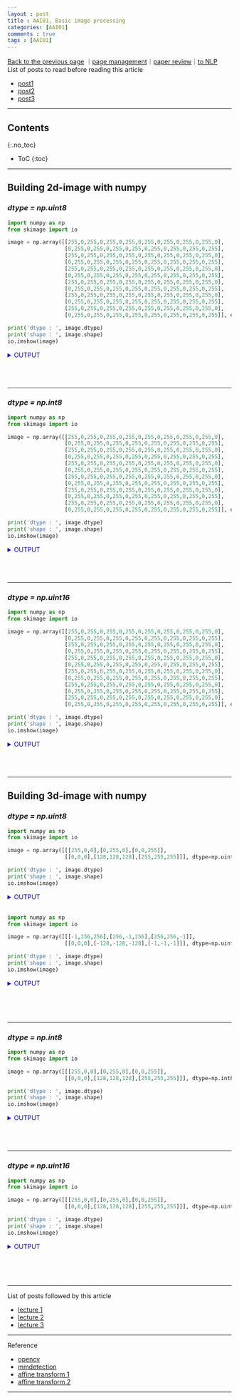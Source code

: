 ```yaml
---
layout : post
title : AAI01, Basic image processing
categories: [AAI01]
comments : true
tags : [AAI01]
---
```

[Back to the previous page](https://userdyk-github.github.io/Study.html) ｜<a href="https://github.com/userdyk-github/userdyk-github.github.io/blob/master/_posts/AAI01/2019-08-13-AAI01-Basic-image-processing.md" target="_blank">page management</a>｜<a href="https://userdyk-github.github.io/research/PAPER-REVIEW.html#computer-vision" target="_blank">paper review</a>｜<a href="https://userdyk-github.github.io/aai02/AAI02-What-is-natural-language-processing.html" target="_blank">to NLP</a><br>
List of posts to read before reading this article
- <a href='https://userdyk-github.github.io/'>post1</a>
- <a href='https://userdyk-github.github.io/'>post2</a>
- <a href='https://userdyk-github.github.io/'>post3</a>

---

## Contents
{:.no_toc}

* ToC
{:toc}

<hr class="division1">

## **Building 2d-image with numpy**

### ***dtype = np.uint8***

```python
import numpy as np
from skimage import io

image = np.array([[255,0,255,0,255,0,255,0,255,0,255,0,255,0,255,0],
                  [0,255,0,255,0,255,0,255,0,255,0,255,0,255,0,255],
                  [255,0,255,0,255,0,255,0,255,0,255,0,255,0,255,0],
                  [0,255,0,255,0,255,0,255,0,255,0,255,0,255,0,255],
                  [255,0,255,0,255,0,255,0,255,0,255,0,255,0,255,0],
                  [0,255,0,255,0,255,0,255,0,255,0,255,0,255,0,255],
                  [255,0,255,0,255,0,255,0,255,0,255,0,255,0,255,0],
                  [0,255,0,255,0,255,0,255,0,255,0,255,0,255,0,255],
                  [255,0,255,0,255,0,255,0,255,0,255,0,255,0,255,0],
                  [0,255,0,255,0,255,0,255,0,255,0,255,0,255,0,255],
                  [255,0,255,0,255,0,255,0,255,0,255,0,255,0,255,0],
                  [0,255,0,255,0,255,0,255,0,255,0,255,0,255,0,255]], dtype=np.uint8)

print('dtype : ', image.dtype)
print('shape : ', image.shape)
io.imshow(image)
```
<details markdown="1">
<summary class='jb-small' style="color:blue">OUTPUT</summary>
<hr class='division3'>
<p>
  dtype :  uint8<br>
  shape :  (12, 16)<br>
  <matplotlib.image.AxesImage at 0x260c1d7d630>
</p>
![다운로드 (8)](https://user-images.githubusercontent.com/52376448/63788477-86e0bf80-c930-11e9-80ff-3959fe9caf3d.png)
<hr class='division3'>
</details>
<br><br><br>

---

### ***dtype = np.int8***

```python
import numpy as np
from skimage import io

image = np.array([[255,0,255,0,255,0,255,0,255,0,255,0,255,0,255,0],
                  [0,255,0,255,0,255,0,255,0,255,0,255,0,255,0,255],
                  [255,0,255,0,255,0,255,0,255,0,255,0,255,0,255,0],
                  [0,255,0,255,0,255,0,255,0,255,0,255,0,255,0,255],
                  [255,0,255,0,255,0,255,0,255,0,255,0,255,0,255,0],
                  [0,255,0,255,0,255,0,255,0,255,0,255,0,255,0,255],
                  [255,0,255,0,255,0,255,0,255,0,255,0,255,0,255,0],
                  [0,255,0,255,0,255,0,255,0,255,0,255,0,255,0,255],
                  [255,0,255,0,255,0,255,0,255,0,255,0,255,0,255,0],
                  [0,255,0,255,0,255,0,255,0,255,0,255,0,255,0,255],
                  [255,0,255,0,255,0,255,0,255,0,255,0,255,0,255,0],
                  [0,255,0,255,0,255,0,255,0,255,0,255,0,255,0,255]], dtype=np.int8)

print('dtype : ', image.dtype)
print('shape : ', image.shape)
io.imshow(image)
```
<details markdown="1">
<summary class='jb-small' style="color:blue">OUTPUT</summary>
<hr class='division3'>
<p>
  dtype :  int8<br>
  shape :  (12, 16)<br>
  <matplotlib.image.AxesImage at 0x260c1ddf208>
</p>
![다운로드 (9)](https://user-images.githubusercontent.com/52376448/63788479-86e0bf80-c930-11e9-905e-423fad817438.png)
<hr class='division3'>
</details>
<br><br><br>

---

### ***dtype = np.uint16***

```python
import numpy as np
from skimage import io

image = np.array([[255,0,255,0,255,0,255,0,255,0,255,0,255,0,255,0],
                  [0,255,0,255,0,255,0,255,0,255,0,255,0,255,0,255],
                  [255,0,255,0,255,0,255,0,255,0,255,0,255,0,255,0],
                  [0,255,0,255,0,255,0,255,0,255,0,255,0,255,0,255],
                  [255,0,255,0,255,0,255,0,255,0,255,0,255,0,255,0],
                  [0,255,0,255,0,255,0,255,0,255,0,255,0,255,0,255],
                  [255,0,255,0,255,0,255,0,255,0,255,0,255,0,255,0],
                  [0,255,0,255,0,255,0,255,0,255,0,255,0,255,0,255],
                  [255,0,255,0,255,0,255,0,255,0,255,0,255,0,255,0],
                  [0,255,0,255,0,255,0,255,0,255,0,255,0,255,0,255],
                  [255,0,255,0,255,0,255,0,255,0,255,0,255,0,255,0],
                  [0,255,0,255,0,255,0,255,0,255,0,255,0,255,0,255]], dtype=np.uint16)

print('dtype : ', image.dtype)
print('shape : ', image.shape)
io.imshow(image)
```
<details markdown="1">
<summary class='jb-small' style="color:blue">OUTPUT</summary>
<hr class='division3'>
<p>
  dtype :  uint16<br>
  shape :  (12, 16)<br>
  <matplotlib.image.AxesImage at 0x260c1e96208>
</p>
![다운로드 (10)](https://user-images.githubusercontent.com/52376448/63788476-86482900-c930-11e9-8fe8-5c9c48218b9d.png)
<hr class='division3'>
</details>
<br><br><br>



<hr class="division2">

## **Building 3d-image with numpy**

### ***dtype = np.uint8***

```python
import numpy as np
from skimage import io

image = np.array([[[255,0,0],[0,255,0],[0,0,255]],
                  [[0,0,0],[128,128,128],[255,255,255]]], dtype=np.uint8)

print('dtype : ', image.dtype)
print('shape : ', image.shape)
io.imshow(image)
```
<details markdown="1">
<summary class='jb-small' style="color:blue">OUTPUT</summary>
<hr class='division3'>
<p>
  dtype :  uint8<br>
  shape :  (2, 3, 3)<br>
  <matplotlib.image.AxesImage at 0x260c4e91208>
</p>
![다운로드 (12)](https://user-images.githubusercontent.com/52376448/63789907-40409480-c933-11e9-918c-2d215de9965f.png)
<hr class='division3'>
</details>
<br>

```python
import numpy as np
from skimage import io

image = np.array([[[-1,256,256],[256,-1,256],[256,256,-1]],
                  [[0,0,0],[-128,-128,-128],[-1,-1,-1]]], dtype=np.uint8)

print('dtype : ', image.dtype)
print('shape : ', image.shape)
io.imshow(image)
```
<details markdown="1">
<summary class='jb-small' style="color:blue">OUTPUT</summary>
<hr class='division3'>
<p>
  dtype :  uint8<br>
  shape :  (2, 3, 3)<br>
  <matplotlib.image.AxesImage at 0x260c516d588>
</p>
![다운로드](https://user-images.githubusercontent.com/52376448/63790211-cd83e900-c933-11e9-9451-cdcffef179e7.png)
<hr class='division3'>
</details>


<br><br><br>

---

### ***dtype = np.int8***

```python
import numpy as np
from skimage import io

image = np.array([[[255,0,0],[0,255,0],[0,0,255]],
                  [[0,0,0],[128,128,128],[255,255,255]]], dtype=np.int8)

print('dtype : ', image.dtype)
print('shape : ', image.shape)
io.imshow(image)
```
<details markdown="1">
<summary class='jb-small' style="color:blue">OUTPUT</summary>
<hr class='division3'>
<p>
  dtype :  int8<br>
  shape :  (2, 3, 3)<br>
  <matplotlib.image.AxesImage at 0x260c51ca898>
</p>
![다운로드 (1)](https://user-images.githubusercontent.com/52376448/63790589-89ddaf00-c934-11e9-8570-b7487526b92f.png)
<hr class='division3'>
</details>
<br><br><br>

---

### ***dtype = np.uint16***

```python
import numpy as np
from skimage import io

image = np.array([[[255,0,0],[0,255,0],[0,0,255]],
                  [[0,0,0],[128,128,128],[255,255,255]]], dtype=np.uint16)

print('dtype : ', image.dtype)
print('shape : ', image.shape)
io.imshow(image)
```
<details markdown="1">
<summary class='jb-small' style="color:blue">OUTPUT</summary>
<hr class='division3'>
<p>
  dtype :  uint16<br>
  shape :  (2, 3, 3)<br>
  <matplotlib.image.AxesImage at 0x260c5282358>
</p>
![다운로드 (2)](https://user-images.githubusercontent.com/52376448/63790648-aed22200-c934-11e9-84f1-bc4bfdd7c418.png)
<hr class='division3'>
</details>

<br><br><br>

<hr class="division1">

List of posts followed by this article
- <a href="https://www.youtube.com/playlist?list=PLwfJJiO20qkDue05S5MNhgYNnClMVlagN" target="_blank">lecture 1</a>
- <a href='https://www.youtube.com/playlist?list=PLRx0vPvlEmdBx9X5xSgcEk4CEbzEiws8C' target="_blanl">lecture 2</a>
- <a href='https://www.youtube.com/playlist?list=PL-xmlFOn6TUKlxlh3PIuAzHkJakFlcDvY' target="_blank">lecture 3</a>

---

Reference
- <a href="https://opencv-python-tutroals.readthedocs.io/en/latest/py_tutorials/py_tutorials.html" target="_blank">opencv</a>
- <a href='https://github.com/open-mmlab/mmdetection'>mmdetection</a>
- <a href='https://darkpgmr.tistory.com/79'>affine transform 1</a>
- <a href="https://m.blog.naver.com/PostView.nhn?blogId=jang_hwan_im&logNo=221289668071&proxyReferer=https:%2F%2Fwww.google.com%2F">affine transform 2</a>

---
